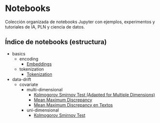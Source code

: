 # Notebooks

Colección organizada de notebooks Jupyter con ejemplos, experimentos y tutoriales de IA, PLN y ciencia de datos.

## Índice de notebooks (estructura)

<!-- NOTEBOOK TREE: START -->

- basics
  - encoding
    - [Embeddings](basics/encoding/embeddings.ipynb)
  - tokenization
    - [Tokenization](basics/tokenization/tokenization.ipynb)
- data-drift
  - covariate
    - multi-dimensional
      - [Kolmogorov Smirnov Test (Adapted for Multiple Dimensions)](data-drift/covariate/multi-dimensional/ks_multidim.ipynb)
      - [Mean Maximum Discrepancy](data-drift/covariate/multi-dimensional/mmd.ipynb)
      - [Mean Maximum Discrepancy en Textos](data-drift/covariate/multi-dimensional/mmd_text.ipynb)
    - uni-dimensional
      - [Kolmogorov Smirnov Test](data-drift/covariate/uni-dimensional/ks.ipynb)

<!-- NOTEBOOK TREE: END -->
